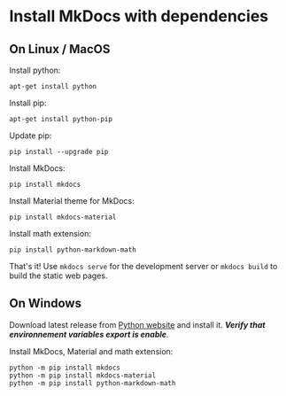 # Install MkDocs with dependencies

## On Linux / MacOS

Install python:
```
apt-get install python
```

Install pip:
```
apt-get install python-pip
```

Update pip:
```
pip install --upgrade pip
```

Install MkDocs:
```
pip install mkdocs
```

Install Material theme for MkDocs:
```
pip install mkdocs-material
```

Install math extension:
```
pip install python-markdown-math
```

That's it! Use `mkdocs serve` for the development server or `mkdocs build` to build the static web pages.

## On Windows

Download latest release from [Python website](https://www.python.org/) and install it. ***Verify that environnement variables export is enable***.

Install MkDocs, Material and math extension:
```
python -m pip install mkdocs
python -m pip install mkdocs-material
python -m pip install python-markdown-math
```
